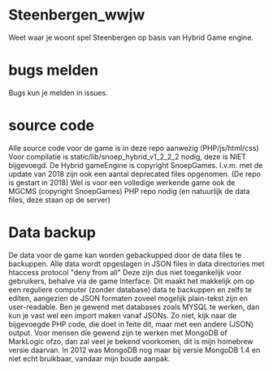 # Steenbergen_wwjw
Weet waar je woont spel Steenbergen op basis van Hybrid Game engine.

# bugs melden
Bugs kun je melden in issues.

# source code
Alle source code voor de game is in deze repo aanwezig (PHP/js/html/css)
Voor compilatie is static/lib/snoep_hybrid_v1_2_2_2 nodig, deze is NIET bijgevoegd.
De Hybrid gameEngine is copyright SnoepGames.
I.v.m. met de update van 2018 zijn ook een aantal deprecated files opgenomen. (De repo is gestart in 2018)
Wel is voor een volledige werkende game ook de MGCMS (copyright SnoepGames) PHP repo nodig (en natuurlijk de data files, deze staan op de server)

# Data backup
De data voor de game kan worden gebackupped door de data files te backuppen. Alle data wordt
opgeslagen in JSON files in data directories met htaccess protocol "deny from all"
Deze zijn dus niet toegankelijk voor gebruikers, behalve via de game Interface.
Dit maakt het makkelijk om op een reguliere computer (zonder database) data te backuppen en zelfs te editen, aangezien de JSON formaten zoveel mogelijk plain-tekst zijn en user-readable. Ben je gewend met databases zoals MYSQL te werken, dan kun je vast wel een import maken vanaf JSONs. Zo niet, kijk naar de bijgevoegde PHP code, die doet in feite dit, maar met een andere (JSON) output. Voor mensen die gewend zijn te werken met MongoDB of MarkLogic ofzo, dan zal veel je bekend voorkomen, dit is mijn homebrew versie daarvan. In 2012 was MongoDB nog maar bij versie MongoDB 1.4 en niet echt bruikbaar, vandaar mijn boude aanpak.

